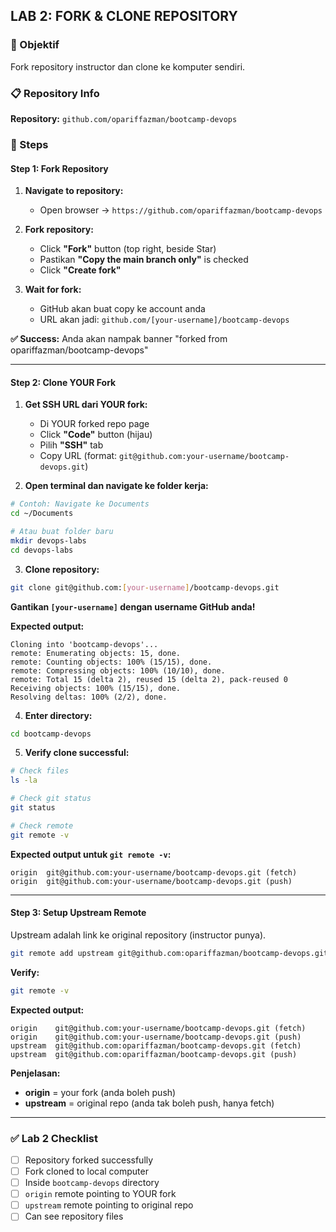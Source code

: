 ## LAB 2: FORK & CLONE REPOSITORY

### 🎯 Objektif
Fork repository instructor dan clone ke komputer sendiri.

### 📋 Repository Info
**Repository:** `github.com/opariffazman/bootcamp-devops`

### 📝 Steps

#### Step 1: Fork Repository

1. **Navigate to repository:**
   - Open browser → `https://github.com/opariffazman/bootcamp-devops`

2. **Fork repository:**
   - Click **"Fork"** button (top right, beside Star)
   - Pastikan **"Copy the main branch only"** is checked
   - Click **"Create fork"**

3. **Wait for fork:**
   - GitHub akan buat copy ke account anda
   - URL akan jadi: `github.com/[your-username]/bootcamp-devops`

**✅ Success:** Anda akan nampak banner "forked from opariffazman/bootcamp-devops"

---

#### Step 2: Clone YOUR Fork

1. **Get SSH URL dari YOUR fork:**
   - Di YOUR forked repo page
   - Click **"Code"** button (hijau)
   - Pilih **"SSH"** tab
   - Copy URL (format: `git@github.com:your-username/bootcamp-devops.git`)

2. **Open terminal dan navigate ke folder kerja:**

```bash
# Contoh: Navigate ke Documents
cd ~/Documents

# Atau buat folder baru
mkdir devops-labs
cd devops-labs
```

3. **Clone repository:**

```bash
git clone git@github.com:[your-username]/bootcamp-devops.git
```

**Gantikan `[your-username]` dengan username GitHub anda!**

**Expected output:**
```
Cloning into 'bootcamp-devops'...
remote: Enumerating objects: 15, done.
remote: Counting objects: 100% (15/15), done.
remote: Compressing objects: 100% (10/10), done.
remote: Total 15 (delta 2), reused 15 (delta 2), pack-reused 0
Receiving objects: 100% (15/15), done.
Resolving deltas: 100% (2/2), done.
```

4. **Enter directory:**

```bash
cd bootcamp-devops
```

5. **Verify clone successful:**

```bash
# Check files
ls -la

# Check git status
git status

# Check remote
git remote -v
```

**Expected output untuk `git remote -v`:**
```
origin  git@github.com:your-username/bootcamp-devops.git (fetch)
origin  git@github.com:your-username/bootcamp-devops.git (push)
```

---

#### Step 3: Setup Upstream Remote

Upstream adalah link ke original repository (instructor punya).

```bash
git remote add upstream git@github.com:opariffazman/bootcamp-devops.git
```

**Verify:**
```bash
git remote -v
```

**Expected output:**
```
origin    git@github.com:your-username/bootcamp-devops.git (fetch)
origin    git@github.com:your-username/bootcamp-devops.git (push)
upstream  git@github.com:opariffazman/bootcamp-devops.git (fetch)
upstream  git@github.com:opariffazman/bootcamp-devops.git (push)
```

**Penjelasan:**
- **origin** = your fork (anda boleh push)
- **upstream** = original repo (anda tak boleh push, hanya fetch)

---

### ✅ Lab 2 Checklist

- [ ] Repository forked successfully
- [ ] Fork cloned to local computer
- [ ] Inside `bootcamp-devops` directory
- [ ] `origin` remote pointing to YOUR fork
- [ ] `upstream` remote pointing to original repo
- [ ] Can see repository files
